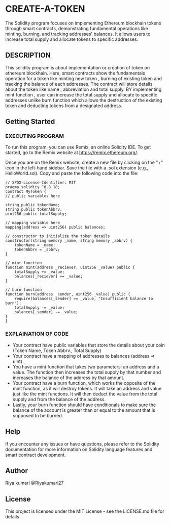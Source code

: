 # CREATE-A-TOKEN

The Solidity program focuses on implementing Ethereum blockhain tokens through smart contracts, 
demonstrating fundamental operations like minting, burning, and tracking addresses' balances. 
It allows users to increase total supply and allocate tokens to specific addresses.

## DESCRIPTION

This  solidity program is about implementation or creation of token  on ethereum blockhain.
Here, smart contracts show the fundamentals operation for a token like minting new token ,
burning of existing  token  and tracking the balance of each addresses. The contract will 
store details about the token like name , abbreviation and total supply. BY implementing 
mint function , user can increase the total supply and allocate to specific addresses unlike 
burn function which allows the destruction of the existing token and deducting tokens from a 
designated address.

## Getting Started

### EXECUTING PROGRAM

To run this program, you can use Remix, an online Solidity IDE. To get started, go to the Remix website at https://remix.ethereum.org/.

Once you are on the Remix website, create a new file by clicking on the "+" icon in the left-hand sidebar. Save the file with a .sol extension (e.g., HelloWorld.sol). Copy and paste the following code into the file:



    // SPDX-License-Identifier: MIT
    pragma solidity ^0.8.18;
    contract MyToken {
    // public variables here
    
    string public tokenName;
    string public tokenAbbrv;
    uint256 public totalSupply;

    // mapping variable here
    mapping(address => uint256) public balances;

    // constructor to initialize the token details
    constructor(string memory _name, string memory _abbrv) {
        tokenName = _name;
        tokenAbbrv = _abbrv;
    }

    // mint function
    function mint(address _reciever, uint256 _value) public {
        totalSupply += _value;
        balances[_reciever] += _value;
    }

    // burn function
    function burn(address _sender, uint256 _value) public {
        require(balances[_sender] >= _value, "Insufficient balance to burn");
        totalSupply -= _value;
        balances[_sender] -= _value;
    }
    }



### EXPLAINATION OF CODE

* Your contract  have public variables that store the details about your coin (Token Name, Token Abbrv., Total Supply)
* Your contract  have a mapping of addresses to balances (address => uint)
* You have a mint function that takes two parameters: an address and a value. 
   The function then increases the total supply by that number and increases the balance 
   of the address by that amount.
* Your contract  have a burn function, which works the opposite of the mint function, as it will destroy tokens. 
   It will take an address and value just like the mint functions. It will then deduct the value from the total supply 
   and from the balance of the address.
* Lastly, your burn function should have conditionals to make sure the balance of the account is greater than or equal 
   to the amount that is supposed to be burned.
## Help

  If you encounter any issues or have questions, please refer to the Solidity documentation for more information on
  Solidity language features and smart contract development.

## Author
  
  Riya kumari @Riyakumari27

## License

This project is licensed under the MIT License - see the LICENSE.md file for details
  


   








